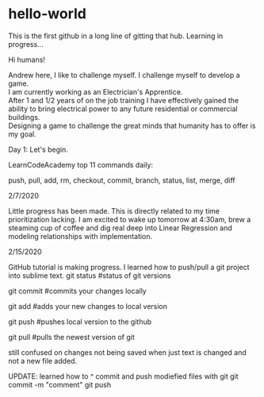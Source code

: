 # hello-world
This is the first github in a long line of gitting that hub.  Learning in progress...


Hi humans!

Andrew here, I like to challenge myself.  I challenge myself to develop a game.  
I am currently working as an Electrician's Apprentice.  
After 1 and 1/2 years of on the job training I have effectively gained the ability to bring electrical power to any future residential or commercial buildings.  
Designing a game to challenge the great minds that humanity has to offer is my goal. 

Day 1:
Let's begin. 


LearnCodeAcademy top 11 commands daily:

push, pull, add, rm, checkout, commit, branch, status, list, merge, diff


2/7/2020

Little progress has been made.  This is directly related to my time prioritization lacking. I am excited to wake up tomorrow at 4:30am, brew a steaming cup of coffee and dig real deep into Linear Regression and modeling relationships with implementation. 

2/15/2020

GitHub tutorial is making progress.  I learned how to push/pull a git project into sublime text. 
git status 			#status of git versions

git commit 			#commits your changes locally

git add 			#adds your new changes to local version

git push			#pushes local version to the github

git pull			#pulls the newest version of git


still confused on changes not being saved when just text is changed and not a new file added.  

UPDATE: learned how to ^ commit and push modiefied files with git
git commit -m "comment" <filename> 
git push


